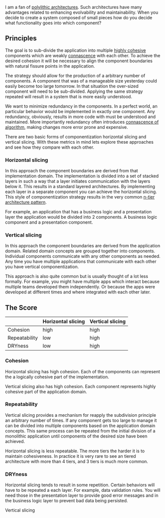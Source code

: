 I am a fan of [polylithic architectures][small-pieces].  Such
architectures have many advantages related to enhancing evolvability
and maintainability.  When you decide to create a system composed of
small pieces how do you decide what functionality goes into which
component?

[small-pieces]: http://barelyenough.org/blog/2009/09/small-pieces/

Principles 
------

The goal is to sub-divide the application into multiple
[highly cohesive][cohesion] components which are weakly
[connascence][] with each other.  To achieve the desired cohesion it
will be necessary to align the component boundaries with natural
fissure points in the application.

[cohesion]: http://en.wikipedia.org/wiki/Cohesion_(computer_science)
[connascence]: http://github.com/jimweirich/presentation_connascence/raw/master/Connascence.key.pdf

The strategy should allow for the production of a arbitrary number of
components.  A component that was of a manageable size yesterday could
easily become too large tomorrow.  In that situation the over-sized
component will need to be sub-divided.  Applying the same strategy
repeated will result in a system that is more easily understood.

We want to minimize redundancy in the components.  In a perfect world,
an particular behavior would be implemented in exactly one component.
Any redundancy, obviously, results in more code with must be
understood and maintained.  More importantly redundancy often
introduces [connascence of algorithm][coa], making changes more error
prone and expensive.

[coa]: http://


There are two basic forms of componentization horizontal slicing and
vertical slicing.  With these metrics in mind lets explore these
approaches and see how they compare with each other.


### Horizontal slicing

In this approach the component boundaries are derived from that
implementation domain.  The implementation is divided into a set of
stacked layers in such a way that a layer initiates communication with
the layers below it.  This results in a standard layered
architectures.  By implementing each layer in a separate component you
can achieve the horizontal slicing.  This style of componentization
strategy results in the very common
[n-tier architecture pattern][tiered-arch].

[tiered-arch]: http://en.wikipedia.org/wiki/Multitier_architecture

For example, an application that has a business logic and
a presentation layer the application would be divided into 2
components.  A business logic component and a presentation component.  

### Vertical slicing


In this approach the component boundaries are derived from the
application domain.  Related domain concepts are grouped together into
components.  Individual components communicate with any other
components as needed.  Any time you have multiple applications that
communicate with each other you have vertical componentization.

This approach is also quite common but is usually thought of a lot
less formally.  For example, you might have multiple apps which
interact because multiple teams developed them independently.  Or
because the apps were developed at different times and where
integrated with each other later.


The Score
---------

|               | Horizontal slicing | Vertical slicing |
|---------------|--------------------|------------------|
| Cohesion      | high               | high             |
| Repeatability | low                | high             |
| DRYness       | low                | high             |



### Cohesion

Horizontal slicing has high cohesion.  Each of the components can
represent the a logically cohesive part of the implementation.

Vertical slicing also has high cohesion.  Each component represents
highly cohesive part of the application domain.
        
### Repeatability 

Vertical slicing provides a mechanism for reapply the subdivision
principle an arbitrary number of times.  If any component gets too
large to manage it can be divided into multiple components based on
the application domain concepts.  This same process can be repeated
from the initial division of a monolithic application until components
of the desired size have been achieved.

Horizontal slicing is less repeatable.  The more tiers the harder it is
to maintain cohesiveness.  In practice it is very rare to see an
tiered architecture with more than 4 tiers, and 3 tiers is much more
common.

### DRYness

Horizontal slicing tends to result in some repetition. Certain
behaviors will have to be repeated a each layer.  For example, data
validation rules.  You will need those in the presentation layer to
provide good error messages and in the business logic layer to prevent
bad data being persisted.

Vertical slicing 



